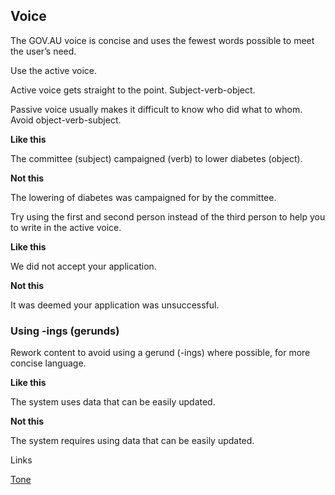 ---
---
## Voice

The GOV.AU voice is concise and uses the fewest words possible to meet the user’s need.

Use the active voice.

Active voice gets straight to the point. Subject-verb-object. 

Passive voice usually makes it difficult to know who did what to whom. Avoid object-verb-subject.  

**Like this**

The committee (subject) campaigned (verb) to lower diabetes (object).

**Not this**

The lowering of diabetes was campaigned for by the committee.

Try using the first and second person instead of the third person to help you to write in the active voice. 

**Like this**

We did not accept your application.

**Not this**

It was deemed your application was unsuccessful.

### Using -ings (gerunds)
 
Rework content to avoid using a gerund (-ings) where possible, for more concise language.

**Like this**

The system uses data that can be easily updated.

**Not this**

The system requires using data that can be easily updated.

Links

[Tone](gov-au-content-guide/edit/master/_entries/2016-05-04-tone.md "Tone")
